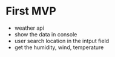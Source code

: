 # First MVP
- weather api
- show the data in console
- user search location in the intput field
- get the humidity, wind, temperature

